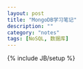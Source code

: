```yaml
---
layout: post
title: "MongoDB学习笔记"
description: ""
category: "notes"
tags: [NoSQL, 数据库]
---
```

{% include JB/setup %}
